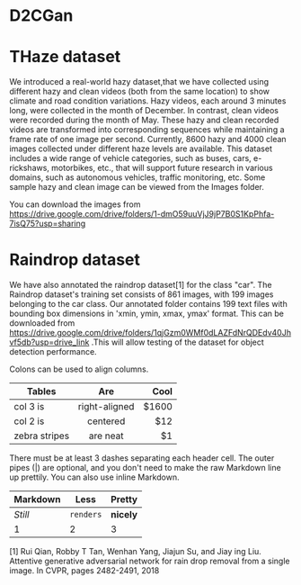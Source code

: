# D2CGan

# THaze dataset

We introduced a real-world hazy dataset,that we have collected  using different hazy and clean videos (both from the same  location) to show climate and road condition variations. Hazy videos, each around 3 minutes long, were collected in the month of December. In contrast, clean videos were recorded during the month of May. These hazy and clean recorded videos are transformed into corresponding sequences while maintaining a frame rate of one image per second. Currently, 8600 hazy and 4000 clean images collected under different haze levels are available. This dataset includes a wide range of vehicle categories, such as buses, cars, e-rickshaws, motorbikes, etc., that will support future research in various domains, such as autonomous vehicles, traffic monitoring, etc. Some sample hazy and clean image can be viewed from the Images folder.


You can download the images from https://drive.google.com/drive/folders/1-dmO59uuVjJ9jP7B0S1KpPhfa-7isQ75?usp=sharing

# Raindrop dataset

We have also annotated the raindrop dataset[1] for the class "car". The Raindrop dataset's training set consists of 861 images, with 199 images belonging to the car class. Our annotated folder contains 199 text files with bounding box dimensions in 'xmin, ymin, xmax, ymax' format. This can be downloaded from https://drive.google.com/drive/folders/1qjGzm0WMf0dLAZFdNrQDEdv40Jhvf5db?usp=drive_link .This will allow testing of the dataset for object detection performance. 

Colons can be used to align columns.

| Tables        | Are           | Cool  |
| ------------- |:-------------:| -----:|
| col 3 is      | right-aligned | $1600 |
| col 2 is      | centered      |   $12 |
| zebra stripes | are neat      |    $1 |

There must be at least 3 dashes separating each header cell.
The outer pipes (|) are optional, and you don't need to make the 
raw Markdown line up prettily. You can also use inline Markdown.

Markdown | Less | Pretty
--- | --- | ---
*Still* | `renders` | **nicely**
1 | 2 | 3

[1]  Rui Qian, Robby T Tan, Wenhan Yang, Jiajun Su, and Jiay ing Liu. Attentive generative adversarial network for rain drop removal from a single image. In CVPR, pages 2482-2491, 2018
